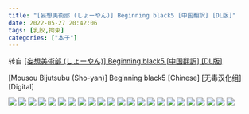 ```yaml
---
title: "[妄想美術部 (しょーやん)] Beginning black5 [中国翻訳] [DL版]"
date: 2022-05-27 20:42:06
tags: [乳胶,拘束]
categories: ["本子"]
---
```


转自 [[妄想美術部 (しょーやん)] Beginning black5 [中国翻訳] [DL版]](https://nhentai.com/en/comic/mousou-bijutsubu-sho-yan-beginning-black5-chinese-digital)

\[Mousou Bijutsubu (Sho-yan)\] Beginning black5 \[Chinese\] \[无毒汉化组\] \[Digital\]

![](1.jpg)
![](2.jpg)
![](3.jpg)
![](4.jpg)
![](5.jpg)
![](6.jpg)
![](7.jpg)
![](8.jpg)
![](9.jpg)
![](10.jpg)
![](11.jpg)
![](12.jpg)
![](13.jpg)
![](14.jpg)
![](15.jpg)
![](16.jpg)
![](17.jpg)
![](18.jpg)
![](19.jpg)
![](20.jpg)
![](21.jpg)
![](22.jpg)
![](23.jpg)